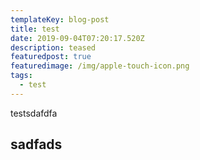 ```yaml
---
templateKey: blog-post
title: test
date: 2019-09-04T07:20:17.520Z
description: teased
featuredpost: true
featuredimage: /img/apple-touch-icon.png
tags:
  - test
---
```

testsdafdfa

## sadfads
